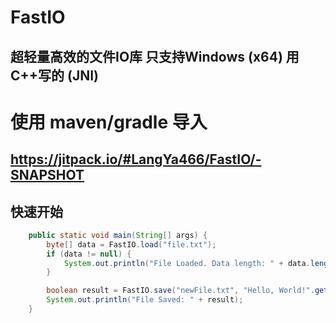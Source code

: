 # FastIO
## 超轻量高效的文件IO库 只支持Windows (x64) 用C++写的 (JNI)

# 使用 maven/gradle 导入
https://jitpack.io/#LangYa466/FastIO/-SNAPSHOT
---

## 快速开始
```java
    public static void main(String[] args) {
        byte[] data = FastIO.load("file.txt");
        if (data != null) {
            System.out.println("File Loaded. Data length: " + data.length);
        }

        boolean result = FastIO.save("newFile.txt", "Hello, World!".getBytes());
        System.out.println("File Saved: " + result);
    }
```
